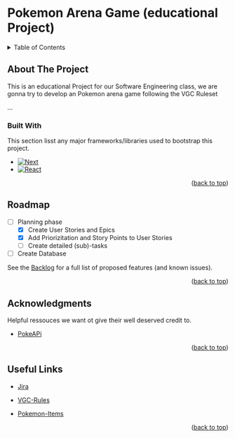 
<a id="readme-top"></a>

# Pokemon Arena Game (educational Project)

<!-- TABLE OF CONTENTS -->
<details>
  <summary>Table of Contents</summary>
  <ol>
    <li>
      <a href="#about-the-project">About The Project</a>
      <ul>
        <li><a href="#built-with">Built With</a></li>
      </ul>
    </li>
    <li><a href="#roadmap">Roadmap</a></li>
    <li><a href="#acknowledgments">Acknowledgments</a></li>
  </ol>
</details>

<!-- ABOUT THE PROJECT -->
## About The Project

This is an educational Project for our Software Engineering class, we are gonna try to develop an Pokemon arena game following the VGC Ruleset 

...

### Built With

This section lisst any major frameworks/libraries used to bootstrap this project.

* [![Next][Next.js]][Next-url]
* [![React][React.js]][React-url]


<p align="right">(<a href="#readme-top">back to top</a>)</p>

<!-- ROADMAP -->
## Roadmap
- [ ] Planning phase
    - [x] Create User Stories and Epics
    - [x] Add Priorizitation and Story Points to User Stories
    - [ ] Create detailed (sub)-tasks
- [ ] Create Database

See the [Backlog](https://pweg.atlassian.net/jira/software/projects/SCRUM/boards/1/timeline) for a full list of proposed features (and known issues).

<p align="right">(<a href="#readme-top">back to top</a>)</p>

<!-- ACKNOWLEDGMENTS -->
## Acknowledgments

Helpful ressouces we want ot give their well deserved credit to.

* [PokeAPi](https://pokeapi.co/)


<p align="right">(<a href="#readme-top">back to top</a>)</p>

<!-- Useful Links -->
## Useful Links

* [Jira](https://victoryroadvgc.com/2024-rules-regulations/)

* [VGC-Rules](https://victoryroadvgc.com/2024-rules-regulations/)

* [Pokemon-Items](https://www.serebii.net/itemdex/list/)

<p align="right">(<a href="#readme-top">back to top</a>)</p>






[Next.js]: https://img.shields.io/badge/next.js-000000?style=for-the-badge&logo=nextdotjs&logoColor=white
[Next-url]: https://nextjs.org/
[React.js]: https://img.shields.io/badge/React-20232A?style=for-the-badge&logo=react&logoColor=61DAFB
[React-url]: https://reactjs.org/
